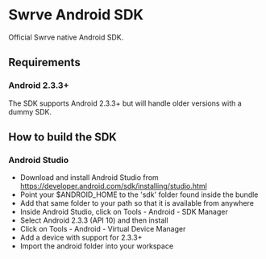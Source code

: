 Swrve Android SDK
=================

Official Swrve native Android SDK.

Requirements
------------

### Android 2.3.3+
The SDK supports Android 2.3.3+ but will handle older versions with a dummy SDK.

How to build the SDK
--------------------
### Android Studio
- Download and install Android Studio from https://developer.android.com/sdk/installing/studio.html
- Point your $ANDROID_HOME to the 'sdk' folder found inside the bundle
- Add that same folder to your path so that it is available from anywhere
- Inside Android Studio, click on Tools - Android - SDK Manager
- Select Android 2.3.3 (API 10) and then install
- Click on Tools - Android - Virtual Device Manager
- Add a device with support for 2.3.3+
- Import the android folder into your workspace